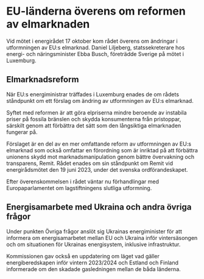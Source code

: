 # EU-länderna överens om reformen av elmarknaden

Vid mötet i energirådet 17 oktober kom rådet överens om ändringar i utformningen av EU:s elmarknad. Daniel Liljeberg, statssekreterare hos energi\- och näringsminister Ebba Busch, företrädde Sverige på mötet i Luxemburg.


## Elmarknadsreform

När EU:s energiministrar träffades i Luxemburg enades de om rådets ståndpunkt om ett förslag om ändring av utformningen av EU:s elmarknad.

Syftet med reformen är att göra elpriserna mindre beroende av instabila priser på fossila bränslen och skydda konsumenterna från pristoppar, särskilt genom att förbättra det sätt som den långsiktiga elmarknaden fungerar på.

Förslaget är en del av en mer omfattande reform av utformningen av EU:s elmarknad som också omfattar en förordning som är inriktad på att förbättra unionens skydd mot marknadsmanipulation genom bättre övervakning och transparens, Remit. Rådet enades om sin ståndpunkt om Remit vid energirådsmötet den 19 juni 2023, under det svenska ordförandeskapet.

Efter överenskommelsen i rådet väntar nu förhandlingar med Europaparlamentet om lagstiftningens slutliga utformning.

## Energisamarbete med Ukraina och andra övriga frågor

Under punkten Övriga frågor anslöt sig Ukrainas energiminister för att informera om energisamarbetet mellan EU och Ukraina inför vintersäsongen och om situationen för Ukrainas energisystem, inklusive infrastruktur.

Kommissionen gav också en uppdatering om läget vad gäller energiberedskapen inför vintern 2023/2024 och Estland och Finland informerade om den skadade gasledningen mellan de båda länderna.
